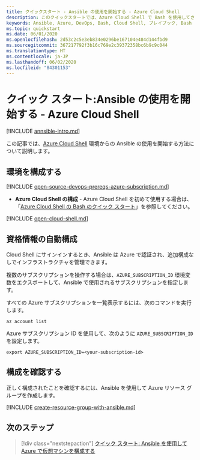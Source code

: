 ```yaml
---
title: クイックスタート - Ansible の使用を開始する - Azure Cloud Shell
description: このクイックスタートでは、Azure Cloud Shell で Bash を使用してさまざまな Ansible タスクを実行する方法について説明します
keywords: Ansible, Azure, DevOps, Bash, Cloud Shell, プレイブック, Bash
ms.topic: quickstart
ms.date: 06/01/2020
ms.openlocfilehash: 2d53c2c5e3eb834e0296be167104e484d144fbd9
ms.sourcegitcommit: 367217792f3b16c769e2c39372358bc6b9c9c044
ms.translationtype: HT
ms.contentlocale: ja-JP
ms.lasthandoff: 06/02/2020
ms.locfileid: "84301153"
---
```

# <a name="quickstart-getting-started-with-ansible---azure-cloud-shell"></a>クイック スタート:Ansible の使用を開始する - Azure Cloud Shell

[!INCLUDE [annsible-intro.md](includes/ansible-intro.md)]

この記事では、[Azure Cloud Shell](/azure/cloud-shell/overview) 環境からの Ansible の使用を開始する方法について説明します。

## <a name="configure-your-environment"></a>環境を構成する

[!INCLUDE [open-source-devops-prereqs-azure-subscription.md](../includes/open-source-devops-prereqs-azure-subscription.md)]
- **Azure Cloud Shell の構成** - Azure Cloud Shell を初めて使用する場合は、「[Azure Cloud Shell の Bash のクイック スタート](https://docs.microsoft.com/azure/cloud-shell/quickstart)」を参照してください。

[!INCLUDE [open-cloud-shell.md](../includes/open-cloud-shell.md)]

## <a name="automatic-credential-configuration"></a>資格情報の自動構成

Cloud Shell にサインインするとき、Ansible は Azure で認証され、追加構成なしでインフラストラクチャを管理できます。 

複数のサブスクリプションを操作する場合は、`AZURE_SUBSCRIPTION_ID` 環境変数をエクスポートして、Ansible で使用されるサブスクリプションを指定します。 

すべての Azure サブスクリプションを一覧表示するには、次のコマンドを実行します。

```azurecli-interactive
az account list
```

Azure サブスクリプション ID を使用して、次のように `AZURE_SUBSCRIPTION_ID` を設定します。

```console
export AZURE_SUBSCRIPTION_ID=<your-subscription-id>
```

## <a name="verify-the-configuration"></a>構成を確認する
正しく構成されたことを確認するには、Ansible を使用して Azure リソース グループを作成します。

[!INCLUDE [create-resource-group-with-ansible.md](includes/ansible-snippet-create-resource-group.md)]

## <a name="next-steps"></a>次のステップ

> [!div class="nextstepaction"] 
> [クイック スタート: Ansible を使用して Azure で仮想マシンを構成する](./vm-configure.md)